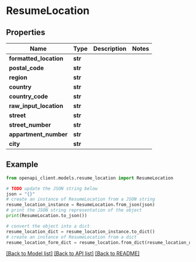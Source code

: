# ResumeLocation


## Properties

Name | Type | Description | Notes
------------ | ------------- | ------------- | -------------
**formatted_location** | **str** |  | 
**postal_code** | **str** |  | 
**region** | **str** |  | 
**country** | **str** |  | 
**country_code** | **str** |  | 
**raw_input_location** | **str** |  | 
**street** | **str** |  | 
**street_number** | **str** |  | 
**appartment_number** | **str** |  | 
**city** | **str** |  | 

## Example

```python
from openapi_client.models.resume_location import ResumeLocation

# TODO update the JSON string below
json = "{}"
# create an instance of ResumeLocation from a JSON string
resume_location_instance = ResumeLocation.from_json(json)
# print the JSON string representation of the object
print(ResumeLocation.to_json())

# convert the object into a dict
resume_location_dict = resume_location_instance.to_dict()
# create an instance of ResumeLocation from a dict
resume_location_form_dict = resume_location.from_dict(resume_location_dict)
```
[[Back to Model list]](../README.md#documentation-for-models) [[Back to API list]](../README.md#documentation-for-api-endpoints) [[Back to README]](../README.md)


